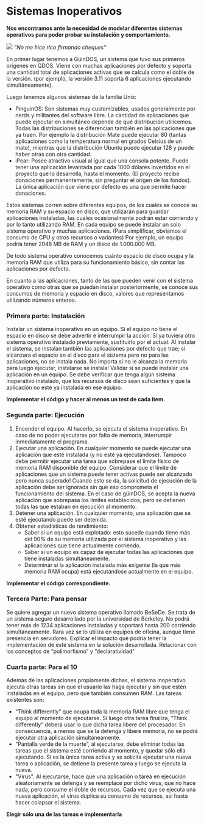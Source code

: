 # Sistemas Inoperativos

**Nos encontramos ante la necesidad de modelar diferentes sistemas operativos para poder probar su instalación y comportamiento.**

![](https://despaciocerebrito.files.wordpress.com/2012/07/bill_gates_simpsons.png)
*“No me hice rico firmando cheques”*

En primer lugar tenemos a GüinDOS, un sistema que tuvo sus primeros orígenes en QDOS. Viene con muchas aplicaciones por defecto y soporta una cantidad total de aplicaciones activas que se calcula como el doble de la versión. (por ejemplo, la versión 3.11 soporta 6 aplicaciones ejecutando simultáneamente). 

Luego tenemos algunos sistemas de la familia Unix:

* PinguinOS: Son sistemas muy customizables, usados generalmente por nerds y militantes del software libre. La cantidad de aplicaciones que puede ejecutar en simultáneo depende de qué distribución utilicemos. Todas las distribuciones se diferencian también en las aplicaciones que ya traen.
Por ejemplo la distribución Mate puede ejecutar 80 (tantas aplicaciones como la temperatura normal en grados Celsius de un mate), mientras que la distribución Ubuntu puede ejecutar 128 y puede haber otras con otra cantidad.
* iPear: Posee atractivo visual al igual que una consola potente. Puede tener una aplicación levantada por cada 1000 dólares invertidos en el proyecto que lo desarrolla, hasta el momento. (El proyecto recibe donaciones permanentemente, sin preguntar el origen de los fondos). La única aplicación que viene por defecto es una que permite hacer donaciones. 

Estos sistemas corren sobre diferentes equipos, de los cuales se conoce su memoria RAM y su espacio en disco, que utilizarán para guardar aplicaciones instaladas, las cuales ocasionalmente podrán estar corriendo y por lo tanto utilizando RAM. En cada equipo se puede instalar un solo sistema operativo y muchas aplicaciones. (Para simplificar, obviamos el consumo de CPU y otros recursos o variantes) Por ejemplo, un equipo podría tener 2048 MB de RAM y un disco de 1.000.000 MB.

De todo sistema operativo conocemos cuánto espacio de disco ocupa y la memoria RAM que utiliza para su funcionamiento básico, sin contar las aplicaciones por defecto.

En cuanto a las aplicaciones, tanto de las que pueden venir con el sistema operativo como otras que se puedan instalar posteriormente, se conoce sus consumos de memoria y espacio en disco, valores que representamos utilizando números enteros.


### Primera parte: Instalación
Instalar un sistema inoperativo en un equipo. Si el equipo no tiene el espacio en disco se debe advertir e interrumpir la acción. Si ya tuviera otro sistema operativo instalado previamente, sustituirlo por el actual. Al instalar el sistema, se instalan también las aplicaciones por defecto que trae; si alcanzara el espacio en el disco para el sistema pero no para las aplicaciones, no se instala nada. No importa si no le alcanza la memoria para luego ejecutar, instalarse se instala!
Validar si se puede instalar una aplicación en un equipo. Se debe verificar que tenga algún sistema inoperativo instalado, que los recursos de disco sean suficientes y que la aplicación no esté ya instalada en ese equipo.

**Implementar el código y hacer al menos un test de cada ítem.**

### Segunda parte: Ejecución
1. Encender el equipo. Al hacerlo, se ejecuta el sistema inoperativo. En caso de no poder ejecutarse por falta de memoria, interrumpir inmediatamente el programa.
2. Ejecutar una aplicación. En cualquier momento se puede ejecutar una aplicación que esté instalada (y no esté ya ejecutándose). Tampoco debe permitir ejecutar una tarea que sobrepase el límite físico de memoria RAM disponible del equipo. Considerar que el límite de aplicaciones que un sistema puede tener activas puede ser alcanzado pero nunca superado! Cuando esto se da, la solicitud de ejecución de la aplicación debe ser ignorada sin que eso comprometa el funcionamiento del sistema. En el caso de güinDOS, se acepta la nueva aplicación que sobrepasa los límites establecidos, pero se detienen todas las que estaban en ejecución al momento. 
3. Detener una aplicación. En cualquier momento, una aplicación que se esté ejecutando puede ser detenida.
4. Obtener estadísticas de rendimiento:
   * Saber si un equipo está explotado: esto sucede cuando tiene más del 90% de su memoria utilizada por el sistema inoperativo y las aplicaciones que tiene actualmente corriendo.
   * Saber si un equipo es capaz de ejecutar todas las aplicaciones que tiene instaladas simultáneamente.
   * Determinar si la aplicación instalada más exigente (la que más memoria RAM ocupa) está ejecutándose actualmente en el equipo.

**Implementar el código correspondiente.**

### Tercera Parte: Para pensar
Se quiere agregar un nuevo sistema operativo llamado BeSeDe. 
Se trata de un sistema seguro desarrollado por la universidad de Berkeley. 
No podrá tener más de 1234 aplicaciones instaladas y soportará hasta 200 corriendo simultáneamente. 
Rara vez se lo utiliza en equipos de oficina, aunque tiene presencia en servidores. 
Explicar el impacto que podría tener la implementación de este sistema en la solución desarrollada. 
Relacionar con los conceptos de “polimorfismo” y  “declaratividad” 


### Cuarta parte: Para el 10
Además de las aplicaciones propiamente dichas, el sistema inoperativo ejecuta otras tareas sin que el usuario las haga ejecutar y sin que estén instaladas en el equipo, pero que también consumen RAM. Las tareas existentes son:
* “Think differently” que ocupa toda la memoria RAM libre que tenga el equipo al momento de ejecutarse. Si luego otra tarea finaliza, “Think differently” deberá usar lo que dicha tarea libere del procesador. En consecuencia, a menos que se la detenga y libere memoria, no se podrá ejecutar otra aplicación simultáneamente.
* “Pantalla verde de la muerte”, al ejecutarse, debe eliminar todas las tareas que el sistema esté corriendo al momento, y quedar sólo ella ejecutando. Si es la única tarea activa y se solicita ejecutar una nueva tarea o aplicación, se detiene la presente tarea y luego se ejecuta la nueva. 
* "Virus". Al ejecutarse, hace que una aplicación o tarea en ejecución aleatoriamente se detenga y se reemplace por dicho virus, que no hace nada, pero consume el doble de recursos. Cada vez que se ejecuta una nueva aplicación, el virus duplica su consumo de recursos, así hasta hacer colapsar el sistema.

**Elegir sólo una de las tareas e implementarla**

